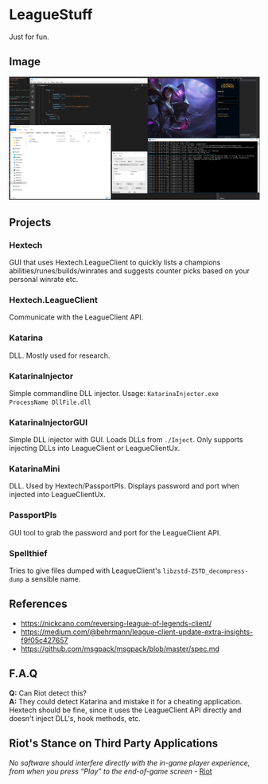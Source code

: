 # LeagueStuff

Just for fun.


## Image

![Katarina](https://raw.githubusercontent.com/Fusion86/LeagueStuff/master/Docs/Katarina.png)


## Projects

### Hextech

GUI that uses Hextech.LeagueClient to quickly lists a champions abilities/runes/builds/winrates
and suggests counter picks based on your personal winrate etc.

### Hextech.LeagueClient

Communicate with the LeagueClient API.

### Katarina

DLL. Mostly used for research.

### KatarinaInjector

Simple commandline DLL injector.
Usage: `KatarinaInjector.exe ProcessName DllFile.dll`

### KatarinaInjectorGUI

Simple DLL injector with GUI. Loads DLLs from `./Inject`.
Only supports injecting DLLs into LeagueClient or LeagueClientUx.

### KatarinaMini

DLL. Used by Hextech/PassportPls. Displays password and port when injected into LeagueClientUx.

### PassportPls

GUI tool to grab the password and port for the LeagueClient API.

### Spellthief

Tries to give files dumped with LeagueClient's `libzstd-ZSTD_decompress-dump` a sensible name.


## References

- https://nickcano.com/reversing-league-of-legends-client/
- https://medium.com/@behrmann/league-client-update-extra-insights-f9f05c427657
- https://github.com/msgpack/msgpack/blob/master/spec.md


## F.A.Q

**Q:** Can Riot detect this?  
**A:** They could detect Katarina and mistake it for a cheating application. Hextech should be fine, since it uses the LeagueClient API directly and doesn't inject DLL's, hook methods, etc.


## Riot's Stance on Third Party Applications

*No software should interfere directly with the in-game player experience, from when you press “Play” to the end-of-game screen* - [Riot](https://support.riotgames.com/hc/en-us/articles/225266848-Third-Party-Applications)
